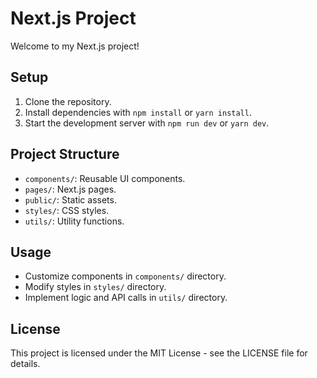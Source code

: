 # Next.js Project

Welcome to my Next.js project!

## Setup

1. Clone the repository.
2. Install dependencies with `npm install` or `yarn install`.
3. Start the development server with `npm run dev` or `yarn dev`.

## Project Structure

- `components/`: Reusable UI components.
- `pages/`: Next.js pages.
- `public/`: Static assets.
- `styles/`: CSS styles.
- `utils/`: Utility functions.

## Usage

- Customize components in `components/` directory.
- Modify styles in `styles/` directory.
- Implement logic and API calls in `utils/` directory.

## License

This project is licensed under the MIT License - see the LICENSE file for details.
